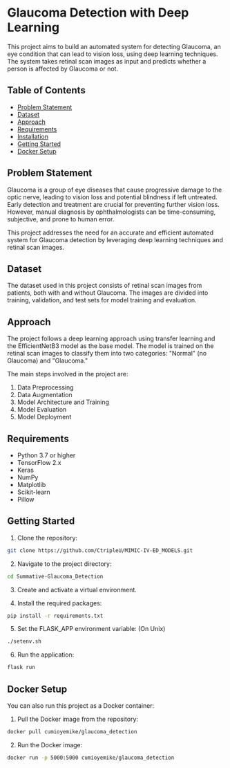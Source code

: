 # Glaucoma Detection with Deep Learning

This project aims to build an automated system for detecting Glaucoma, an eye condition that can lead to vision loss, using deep learning techniques. The system takes retinal scan images as input and predicts whether a person is affected by Glaucoma or not.

## Table of Contents

- [Problem Statement](#problem-statement)
- [Dataset](#dataset)
- [Approach](#approach)
- [Requirements](#requirements)
- [Installation](#installation)
- [Getting Started](#Getting-Started)
- [Docker Setup](#Docker-Setup)


## Problem Statement

Glaucoma is a group of eye diseases that cause progressive damage to the optic nerve, leading to vision loss and potential blindness if left untreated. Early detection and treatment are crucial for preventing further vision loss. However, manual diagnosis by ophthalmologists can be time-consuming, subjective, and prone to human error.

This project addresses the need for an accurate and efficient automated system for Glaucoma detection by leveraging deep learning techniques and retinal scan images.

## Dataset

The dataset used in this project consists of retinal scan images from patients, both with and without Glaucoma. The images are divided into training, validation, and test sets for model training and evaluation.

## Approach

The project follows a deep learning approach using transfer learning and the EfficientNetB3 model as the base model. The model is trained on the retinal scan images to classify them into two categories: "Normal" (no Glaucoma) and "Glaucoma."

The main steps involved in the project are:

1. Data Preprocessing
2. Data Augmentation
3. Model Architecture and Training
4. Model Evaluation
5. Model Deployment

## Requirements

- Python 3.7 or higher
- TensorFlow 2.x
- Keras
- NumPy
- Matplotlib
- Scikit-learn
- Pillow

## Getting Started

1. Clone the repository:
```bash
git clone https://github.com/CtripleU/MIMIC-IV-ED_MODELS.git
```

2. Navigate to the project directory:
```bash
cd Summative-Glaucoma_Detection
```

3. Create and activate a virtual environment.

4. Install the required packages:
```bash
pip install -r requirements.txt
```

5. Set the FLASK_APP environment variable:
(On Unix) 
```bash
./setenv.sh
```

6. Run the application:
```bash
flask run
```

## Docker Setup

You can also run this project as a Docker container:

1. Pull the Docker image from the repository:
```bash 
docker pull cumioyemike/glaucoma_detection
```

2. Run the Docker image:
```bash
docker run -p 5000:5000 cumioyemike/glaucoma_detection
```
